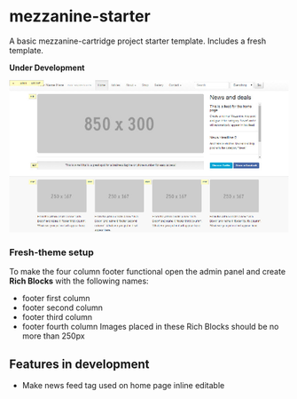 mezzanine-starter
=================

A basic mezzanine-cartridge project starter template. Includes a fresh template.

**Under Development**

![Screenshot of this Mezzanine theme](/fresh_theme/static/fresh-theme/example.jpg "Screenshot of this Mezzanine theme")

### Fresh-theme setup
To make the four column footer functional open the admin panel and create **Rich Blocks** with the following names:
* footer first column
* footer second column
* footer third column
* footer fourth column
Images placed in these Rich Blocks should be no more than 250px

Features in development
-----------------------
* Make news feed tag used on home page inline editable



